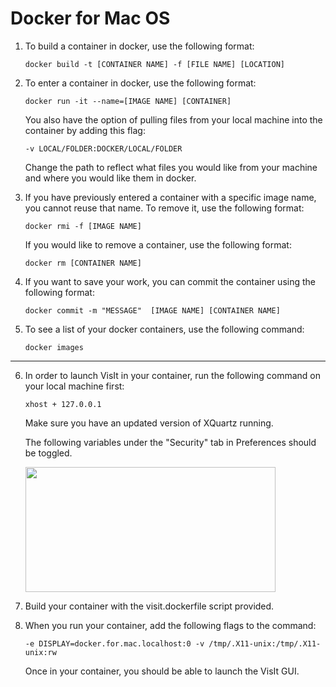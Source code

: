 # Docker for Mac OS


1. To build a container in docker, use the following format:

    ```
    docker build -t [CONTAINER NAME] -f [FILE NAME] [LOCATION]
    ```
2. To enter a container in docker, use the following format:

    ```
    docker run -it --name=[IMAGE NAME] [CONTAINER]
    ```
    
    You also have the option of pulling files from your local machine into the container by adding this flag:
    
    ```
    -v LOCAL/FOLDER:DOCKER/LOCAL/FOLDER
    ```
    
    Change the path to reflect what files you would like from your machine and where you would like them in docker.
    
3. If you have previously entered a container with a specific image name, you cannot reuse that name. To remove it, use the following format:

    ```
    docker rmi -f [IMAGE NAME]
    ```
    
    If you would like to remove a container, use the following format:
    
    ```
    docker rm [CONTAINER NAME]
    ```
    
4. If you want to save your work, you can commit the container using the following format:

    ```
    docker commit -m "MESSAGE"  [IMAGE NAME] [CONTAINER NAME]
    ```
    
5. To see a list of your docker containers, use the following command:

    ```
    docker images
    ```
    
*******************************************************************************************************************************************
    
6. In order to launch VisIt in your container, run the following command on your local machine first:

    ```
    xhost + 127.0.0.1
    ```
    
    Make sure you have an updated version of XQuartz running.
    
    The following variables under the "Security" tab in Preferences should be toggled.
    
    <img src="https://s33.postimg.cc/mygpjszn3/githubpic.png)" width="400" height="200"/>
    
    
7. Build your container with the visit.dockerfile script provided.
    
8. When you run your container, add the following flags to the command:

    ```
    -e DISPLAY=docker.for.mac.localhost:0 -v /tmp/.X11-unix:/tmp/.X11-unix:rw
    ```
    
    Once in your container, you should be able to launch the VisIt GUI.
    
    
    
    
    
